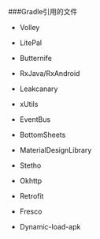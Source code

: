 ###Gradle引用的文件

- Volley
- LitePal
- Butternife
- RxJava/RxAndroid
- Leakcanary
- xUtils

- EventBus
- BottomSheets
- MaterialDesignLibrary
- Stetho
- Okhttp
- Retrofit
- Fresco
- Dynamic-load-apk

